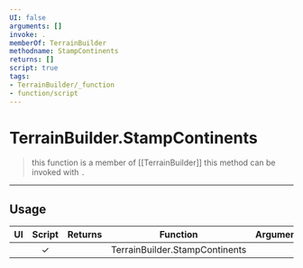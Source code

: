 ```yaml
---
UI: false
arguments: []
invoke: .
memberOf: TerrainBuilder
methodname: StampContinents
returns: []
script: true
tags:
- TerrainBuilder/_function
- function/script
---
```

# TerrainBuilder.StampContinents
> this function is a member of [[TerrainBuilder]]
> this method can be invoked with `.`
-----
## Usage
|  UI | Script | Returns | Function | Arguments |
|:---:|:------:|-------:|:--------:|:---------|
| |✓||TerrainBuilder.StampContinents||
